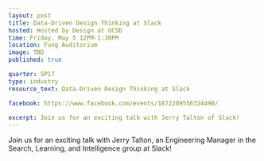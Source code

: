 ```yaml
---
layout: post
title: Data-Driven Design Thinking at Slack
hosted: Hosted by Design at UCSD
time: Friday, May 5 12PM-1:30PM
location: Fung Auditorium
image: TBD
published: true

quarter: SP17
type: industry
resource_text: Data-Driven Design Thinking at Slack

facebook: https://www.facebook.com/events/1872209556324490/

excerpt: Join us for an exciting talk with Jerry Talton of Slack!
---
```

Join us for an exciting talk with Jerry Talton, an Engineering Manager in the Search, Learning, and Intelligence group at Slack!
